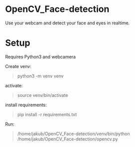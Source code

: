 # OpenCV_Face-detection
Use your webcam and detect your face and eyes in realtime.


# Setup

Requires Python3 and webcamera

Create venv:

> python3 -m venv venv

activate:

> source venv/bin/activate

install requirements:

> pip install -r requirements.txt

Run:

> /home/jakub/OpenCV_Face-detection/venv/bin/python /home/jakub/OpenCV_Face-detection/opencv.py